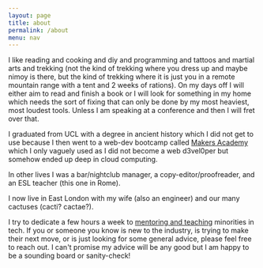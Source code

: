```yaml
---
layout: page
title: about
permalink: /about
menu: nav
---
```


I like reading and cooking and diy and programming and tattoos and martial arts and trekking
(not the kind of trekking where you dress up and maybe nimoy is there, but the kind
of trekking where it is just you in a remote mountain range with a tent and 2 weeks
of rations). On my days off I will either aim to read and finish a book or
I will look for something in my home which needs the sort of fixing that can only
be done by my most heaviest, most loudest tools. Unless I am speaking at a conference
and then I will fret over that.

I graduated from UCL with a degree in ancient history which I did not get to use because I 
then went to a web-dev bootcamp called [Makers Academy](https://makers.tech/) which I
only vaguely used as I did not become a web d3vel0per but somehow ended up deep in cloud computing.

In other lives I was a bar/nightclub manager, a copy-editor/proofreader, and an ESL teacher (this one in Rome).

I now live in East London with my wife (also an engineer) and our many cactuses (cacti? cactae?).

I try to dedicate a few hours a week to [mentoring and teaching](/resources) minorities in tech.
If you or someone you know is new to the industry, is trying to make their next move, or is
just looking for some general advice, please feel free to reach out. I can't promise my advice
will be any good but I am happy to be a sounding board or sanity-check!


